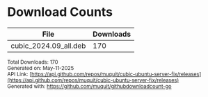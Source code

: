 # Download Counts
| File | Downloads |
| ---- | --------- |
| cubic_2024.09_all.deb | 170 |

<sub>Total Downloads: 170</sub>  
<sub>Generated on: May-11-2025</sub>  
<sub>API Link: [https://api.github.com/repos/muquit/cubic-ubuntu-server-fix/releases](https://api.github.com/repos/muquit/cubic-ubuntu-server-fix/releases)</sub>  
<sub>Generated with: https://github.com/muquit/githubdownloadcount-go</sub>  

